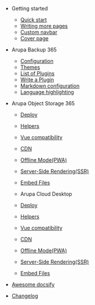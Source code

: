 - Getting started

  - [Quick start](quickstart.md)
  - [Writing more pages](more-pages.md)
  - [Custom navbar](custom-navbar.md)
  - [Cover page](cover.md)

- Arupa Backup 365

  - [Configuration](configuration.md)
  - [Themes](themes.md)
  - [List of Plugins](plugins.md)
  - [Write a Plugin](write-a-plugin.md)
  - [Markdown configuration](markdown.md)
  - [Language highlighting](language-highlight.md)

- Arupa Object Storage 365

  - [Deploy](deploy.md)
  - [Helpers](helpers.md)
  - [Vue compatibility](vue.md)
  - [CDN](cdn.md)
  - [Offline Mode(PWA)](pwa.md)
  - [Server-Side Rendering(SSR)](ssr.md)
  - [Embed Files](embed-files.md)
  
  - Arupa Cloud Desktop

  - [Deploy](deploy1.md)
  - [Helpers](helpers1.md)
  - [Vue compatibility](vue1.md)
  - [CDN](cdn1.md)
  - [Offline Mode(PWA)](pwa1.md)
  - [Server-Side Rendering(SSR)](ssr1.md)
  - [Embed Files](embed-files1.md)

- [Awesome docsify](awesome.md)
- [Changelog](changelog.md)

